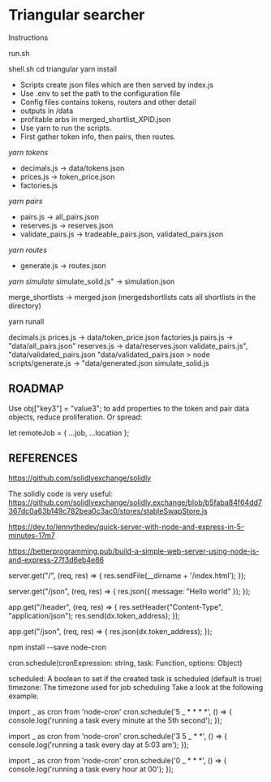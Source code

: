 # Triangular searcher

Instructions

run.sh

shell.sh
cd triangular
yarn install

- Scripts create json files which are then served by index.js
- Use .env to set the path to the configuration file
- Config files contains tokens, routers and other detail
- outputs in /data
- profitable arbs in merged_shortlist_XPID.json
- Use yarn to run the scripts.
- First gather token info, then pairs, then routes.

_yarn tokens_

- decimals.js -> data/tokens.json
- prices.js -> token_price.json
- factories.js

_yarn pairs_

- pairs.js -> all_pairs.json
- reserves.js -> reserves.json
- validate_pairs.js -> tradeable_pairs.json, validated_pairs.json

_yarn routes_

- generate.js -> routes.json

_yarn simulate_
simulate_solid.js" -> simulation.json

merge_shortlists -> merged.json
(mergedshortlists cats all shortlists in the directory)

yarn runall

decimals.js
prices.js -> data/token_price.json
factories.js
pairs.js -> "data/all_pairs.json"
reserves.js -> data/reserves.json
validate_pairs.js", "data/validated_pairs.json
"data/validated_pairs.json > node scripts/generate.js -> "data/generated.json
simulate_solid.js

## ROADMAP

Use obj["key3"] = "value3"; to add properties to the token and
pair data objects, reduce proliferation.
Or spread:

let remoteJob = {
...job,
...location
};

## REFERENCES

https://github.com/solidlyexchange/solidly

The solidly code is very useful:
https://github.com/solidlyexchange/solidly.exchange/blob/b5faba84f64dd7367dc0a63b149c782bea0c3ac0/stores/stableSwapStore.js

https://dev.to/lennythedev/quick-server-with-node-and-express-in-5-minutes-17m7

https://betterprogramming.pub/build-a-simple-web-server-using-node-js-and-express-27f3d6eb4e86

server.get("/", (req, res) => {
res.sendFile(\_\_dirname + '/index.html');
});

server.get("/json", (req, res) => {
res.json({ message: "Hello world" });
});

app.get("/header", (req, res) => {
res.setHeader("Content-Type", "application/json");
res.send(dx.token_address);
});

app.get("/json", (req, res) => {
res.json(dx.token_address);
});

npm install --save node-cron

cron.schedule(cronExpression: string, task: Function, options: Object)

scheduled: A boolean to set if the created task is scheduled (default is true)
timezone: The timezone used for job scheduling
Take a look at the following example.

import _ as cron from 'node-cron'
cron.schedule('5 _ \* \* \* \*', () => {
console.log('running a task every minute at the 5th second');
});

import _ as cron from 'node-cron'
cron.schedule('3 5 _ \* \*', () => {
console.log('running a task every day at 5:03 am');
});

import _ as cron from 'node-cron'
cron.schedule('0 _ \* \* \*', () => {
console.log('running a task every hour at 00');
});
